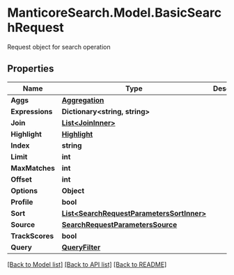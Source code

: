 # ManticoreSearch.Model.BasicSearchRequest
Request object for search operation

## Properties

Name | Type | Description | Notes
------------ | ------------- | ------------- | -------------
**Aggs** | [**Aggregation**](Aggregation.md) |  | [optional] 
**Expressions** | **Dictionary&lt;string, string&gt;** |  | [optional] 
**Join** | [**List&lt;JoinInner&gt;**](JoinInner.md) |  | [optional] 
**Highlight** | [**Highlight**](Highlight.md) |  | [optional] 
**Index** | **string** |  | 
**Limit** | **int** |  | [optional] 
**MaxMatches** | **int** |  | [optional] 
**Offset** | **int** |  | [optional] 
**Options** | **Object** |  | [optional] 
**Profile** | **bool** |  | [optional] 
**Sort** | [**List&lt;SearchRequestParametersSortInner&gt;**](SearchRequestParametersSortInner.md) |  | [optional] 
**Source** | [**SearchRequestParametersSource**](SearchRequestParametersSource.md) |  | [optional] 
**TrackScores** | **bool** |  | [optional] 
**Query** | [**QueryFilter**](QueryFilter.md) |  | 

[[Back to Model list]](../README.md#documentation-for-models) [[Back to API list]](../README.md#documentation-for-api-endpoints) [[Back to README]](../README.md)

